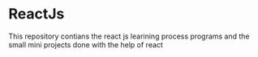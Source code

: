 # ReactJs
This repository contians the react js learining process programs  and the small mini projects done with the help of react
